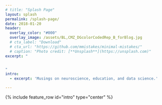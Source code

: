 ```yaml
---
# title: "Splash Page"
layout: splash
permalink: /splash-page/
date: 2018-01-20
header:
  overlay_color: "#000"
  overlay_image: /assets/BL,CMZ_DGcolorCodedRep_B_forBlog.jpg
  # cta_label: "Download"
  # cta_url: "https://github.com/mmistakes/minimal-mistakes/"
  # caption: "Photo credit: [**Unsplash**](https://unsplash.com)"
excerpt: "


"
intro: 
  - excerpt: 'Musings on neuroscience, education, and data science.'

---
```



{% include feature_row id="intro" type="center" %}

